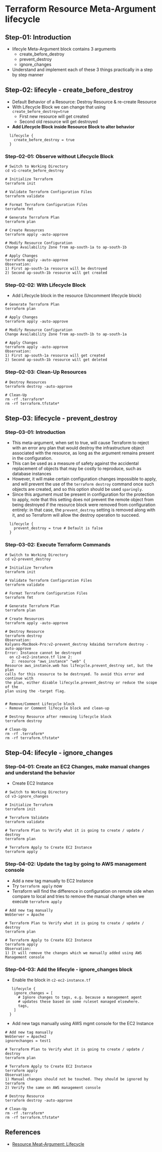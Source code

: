 # Terraform Resource Meta-Argument lifecycle

## Step-01: Introduction

- lifecyle Meta-Argument block contains 3 arguments
  - create_before_destroy
  - prevent_destroy
  - ignore_changes
- Understand and implement each of these 3 things practically in a step by step manner

## Step-02: lifecyle - create_before_destroy

- Default Behavior of a Resource: Destroy Resource & re-create Resource
- With Lifecycle Block we can change that using `create_before_destroy=true`
  - First new resource will get created
  - Second old resource will get destroyed
- **Add Lifecycle Block inside Resource Block to alter behavior**

```t
  lifecycle {
    create_before_destroy = true
  }
```

### Step-02-01: Observe without Lifecycle Block

```t
# Switch to Working Directory
cd v1-create_before_destroy

# Initialize Terraform
terraform init

# Validate Terraform Configuration Files
terraform validate

# Format Terraform Configuration Files
terraform fmt

# Generate Terraform Plan
terraform plan

# Create Resources
terraform apply -auto-approve

# Modify Resource Configuration
Change Availability Zone from ap-south-1a to ap-south-1b

# Apply Changes
terraform apply -auto-approve
Observation:
1) First ap-south-1a resource will be destroyed
2) Second ap-south-1b resource will get created
```

### Step-02-02: With Lifecycle Block

- Add Lifecycle block in the resource (Uncomment lifecycle block)

```t
# Generate Terraform Plan
terraform plan

# Apply Changes
terraform apply -auto-approve

# Modify Resource Configuration
Change Availability Zone from ap-south-1b to ap-south-1a

# Apply Changes
terraform apply -auto-approve
Observation:
1) First ap-south-1a resource will get created
2) Second ap-south-1b resource will get deleted
```

### Step-02-03: Clean-Up Resources

```t
# Destroy Resources
terraform destroy -auto-approve

# Clean-Up
rm -rf .terraform*
rm -rf terraform.tfstate*
```

## Step-03: lifecycle - prevent_destroy

### Step-03-01: Introduction

- This meta-argument, when set to true, will cause Terraform to reject with an error any plan that would destroy the infrastructure object associated with the resource, as long as the argument remains present in the configuration.
- This can be used as a measure of safety against the accidental replacement of objects that may be costly to reproduce, such as database instances
- However, it will make certain configuration changes impossible to apply, and will prevent the use of the `terraform destroy` command once such objects are created, and so this option should be used `sparingly`.
- Since this argument must be present in configuration for the protection to apply, note that this setting does not prevent the remote object from being destroyed if the resource block were removed from configuration entirely: in that case, the `prevent_destroy` setting is removed along with it, and so Terraform will allow the destroy operation to succeed.

```t
  lifecycle {
    prevent_destroy = true # Default is false
  }
```

### Step-03-02: Execute Terraform Commands

```t
# Switch to Working Directory
cd v2-prevent_destroy

# Initialize Terraform
terraform init

# Validate Terraform Configuration Files
terraform validate

# Format Terraform Configuration Files
terraform fmt

# Generate Terraform Plan
terraform plan

# Create Resources
terraform apply -auto-approve

# Destroy Resource
terraform destroy
Observation:
Kalyans-MacBook-Pro:v2-prevent_destroy kdaida$ terraform destroy -auto-approve
Error: Instance cannot be destroyed
  on c2-ec2-instance.tf line 2:
   2: resource "aws_instance" "web" {
Resource aws_instance.web has lifecycle.prevent_destroy set, but the plan
calls for this resource to be destroyed. To avoid this error and continue with
the plan, either disable lifecycle.prevent_destroy or reduce the scope of the
plan using the -target flag.


# Remove/Comment Lifecycle block
- Remove or Comment lifecycle block and clean-up

# Destroy Resource after removing lifecycle block
terraform destroy

# Clean-Up
rm -rf .terraform*
rm -rf terraform.tfstate*
```

## Step-04: lifecyle - ignore_changes

### Step-04-01: Create an EC2 Changes, make manual changes and understand the behavior

- Create EC2 Instance

```t
# Switch to Working Directory
cd v3-ignore_changes

# Initialize Terraform
terraform init

# Terraform Validate
terraform validate

# Terraform Plan to Verify what it is going to create / update / destroy
terraform plan

# Terraform Apply to Create EC2 Instance
terraform apply
```

### Step-04-02: Update the tag by going to AWS management console

- Add a new tag manually to EC2 Instance
- Try `terraform apply` now
- Terraform will find the difference in configuration on remote side when compare to local and tries to remove the manual change when we execute `terraform apply`

```t
# Add new tag manually
WebServer = Apache

# Terraform Plan to Verify what it is going to create / update / destroy
terraform plan

# Terraform Apply to Create EC2 Instance
terraform apply
Observation:
1) It will remove the changes which we manually added using AWS Management console
```

### Step-04-03: Add the lifecyle - ignore_changes block

- Enable the block in `c2-ec2-instance.tf`

```t
   lifecycle {
    ignore_changes = [
      # Ignore changes to tags, e.g. because a management agent
      # updates these based on some ruleset managed elsewhere.
      tags,
    ]
  }
```

- Add new tags manually using AWS mgmt console for the EC2 Instance

```t
# Add new tag manually
WebServer = Apache2
ignorechanges = test1

# Terraform Plan to Verify what it is going to create / update / destroy
terraform plan

# Terraform Apply to Create EC2 Instance
terraform apply
Observation:
1) Manual changes should not be touched. They should be ignored by terraform
2) Verify the same on AWS management console

# Destroy Resource
terraform destroy -auto-approve

# Clean-Up
rm -rf .terraform*
rm -rf terraform.tfstate*
```

## References

- [Resource Meat-Argument: Lifecycle](https://www.terraform.io/docs/language/meta-arguments/lifecycle.html)
